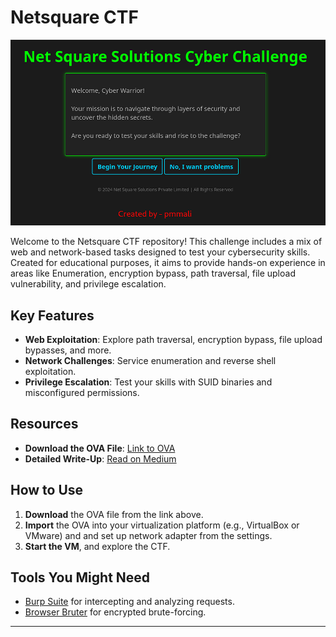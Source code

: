 # Netsquare CTF

![Netsquare CTF](https://raw.githubusercontent.com/PMMALI2000/Netsquare-CTF/refs/heads/main/netsquare-ctf.png)

Welcome to the Netsquare CTF repository! This challenge includes a mix of web and network-based tasks designed to test your cybersecurity skills. Created for educational purposes, it aims to provide hands-on experience in areas like Enumeration, encryption bypass, path traversal, file upload vulnerability, and privilege escalation.

## Key Features
- **Web Exploitation**: Explore path traversal, encryption bypass, file upload bypasses, and more.
- **Network Challenges**: Service enumeration and reverse shell exploitation.
- **Privilege Escalation**: Test your skills with SUID binaries and misconfigured permissions.

## Resources
- **Download the OVA File**: [Link to OVA](https://your-file-sharing-link.com)
- **Detailed Write-Up**: [Read on Medium](https://medium.com/your-writeup-link)

## How to Use
1. **Download** the OVA file from the link above.
2. **Import** the OVA into your virtualization platform (e.g., VirtualBox or VMware) and and set up network adapter from the settings.
3. **Start the VM**, and explore the CTF.

## Tools You Might Need
- [Burp Suite](https://portswigger.net/burp/communitydownload) for intercepting and analyzing requests.
- [Browser Bruter](https://github.com/netsquare/BrowserBruter) for encrypted brute-forcing.

---
